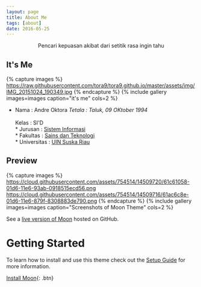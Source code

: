 ```yaml
---
layout: page
title: About Me
tags: [about]
date: 2016-05-25
---
```

<center>Pencari kepuasan akibat dari setitik rasa ingin tahu</center>

## It's Me
{% capture images %}
https://raw.githubusercontent.com/tora9/tora9.github.io/master/assets/img/IMG_20151024_190349.jpg
{% endcapture %}
{% include gallery images=images caption="it's me" cols=2 %}


* Nama          : Andre Oktora
*Tetala        : Taluk, 09 OKtober 1994 </br>
<br>* Kelas         : SI'D
<br>* Jurusan       : [Sistem Informasi](http://sif.uin-suska.ac.id)
<br>* Fakultas      : <a href="http://fst.uin-suska.ac.id/">Sains dan Teknologi</a>
<br>* Universitas   : <a href="http://uin-suska.ac.id/">UIN Suska Riau</a>

## Preview

{% capture images %}
    https://cloud.githubusercontent.com/assets/754514/14509720/61c61058-01d6-11e6-93ab-0918515ecd56.png 
    https://cloud.githubusercontent.com/assets/754514/14509716/61ac6c8e-01d6-11e6-879f-8308883de790.png
{% endcapture %}
{% include gallery images=images caption="Screenshots of Moon Theme" cols=2 %}

See a [live version of Moon](http://taylantatli.github.io/Moon) hosted on GitHub.

# Getting Started

To learn how to install and use this theme check out the [Setup Guide](http://taylantatli.me/Moon/moon-theme/) for more information.
      
[Install Moon](https://github.com/TaylanTatli/Moon){: .btn}

